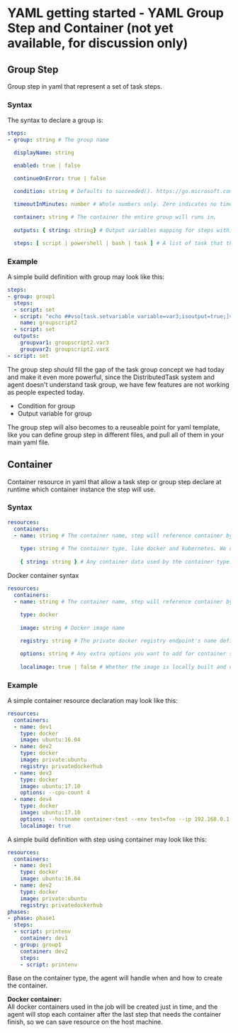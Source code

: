 
# YAML getting started - YAML Group Step and Container (not yet available, for discussion only) 

## Group Step

Group step in yaml that represent a set of task steps.

### Syntax

The syntax to declare a group is:

```yaml
steps:
- group: string # The group name

  displayName: string

  enabled: true | false

  continueOnError: true | false

  condition: string # Defaults to succeeded(). https://go.microsoft.com/fwlink/?linkid=842996

  timeoutInMinutes: number # Whole numbers only. Zero indicates no timeout.
  
  container: string # The container the entire group will runs in.
  
  outputs: { string: string} # Output variables mapping for steps within the group, output variables from task in the group wouldn't flow automatically, declare is required. 

  steps: [ script | powershell | bash | task ] # A list of task that this group contains
```

### Example

A simple build definition with group may look like this:

```yml
steps:
- group: group1
  steps:
  - script: set
  - script: "echo ##vso[task.setvariable variable=var3;isoutput=true;]value3"
    name: groupscript2
  - script: set
  outputs: 
    groupvar1: groupscript2.var3
    groupvar2: groupscript2.varX
- script: set    
```

The group step should fill the gap of the task group concept we had today and make it even more powerful, since the DistributedTask system and agent doesn't understand task group, we have few features are not working as people expected today.
- Condition for group
- Output variable for group

The group step will also becomes to a reuseable point for yaml template, like you can define group step in different files, and pull all of them in your main yaml file.

## Container

Container resource in yaml that allow a task step or group step declare at runtime which container instance the step will use.

### Syntax

```yaml
resources:
  containers:
  - name: string # The container name, step will reference container by name.
    
    type: string # The container type, like docker and kubernetes. We only support docker today.
    
    { string: string } # Any container data used by the container type.
```

Docker container syntax
```yaml
resources:
  containers:
  - name: string # The container name, step will reference container by name.    
    
    type: docker 
    
    image: string # Docker image name

    registry: string # The private docker registry endpoint's name defined in VSTS

    options: string # Any extra options you want to add for container startup.
    
    localimage: true | false # Whether the image is locally built and don't pull from docker registry
```

### Example

A simple container resource declaration may look like this:

```yaml
resources:
  containers:
  - name: dev1
    type: docker
    image: ubuntu:16.04
  - name: dev2
    type: docker
    image: private:ubuntu
    registry: privatedockerhub
  - name: dev3
    type: docker
    image: ubuntu:17.10
    options: --cpu-count 4
  - name: dev4
    type: docker
    image: ubuntu:17.10
    options: --hostname container-test --env test=foo --ip 192.168.0.1
    localimage: true
```

A simple build definition with step using container may look like this:

```yaml
resources:
  containers:
  - name: dev1
    type: docker
    image: ubuntu:16.04
  - name: dev2
    type: docker
    image: private:ubuntu
    registry: privatedockerhub
phases:
- phase: phase1
  steps:
  - script: printenv
    container: dev1
  - group: group1
    container: dev2  
    steps:
    - script: printenv
```

Base on the container type, the agent will handle when and how to create the container.  

**Docker container:**  
All docker containers used in the job will be created just in time, and the agent will stop each container after the last step that needs the container finish, so we can save resource on the host machine.
